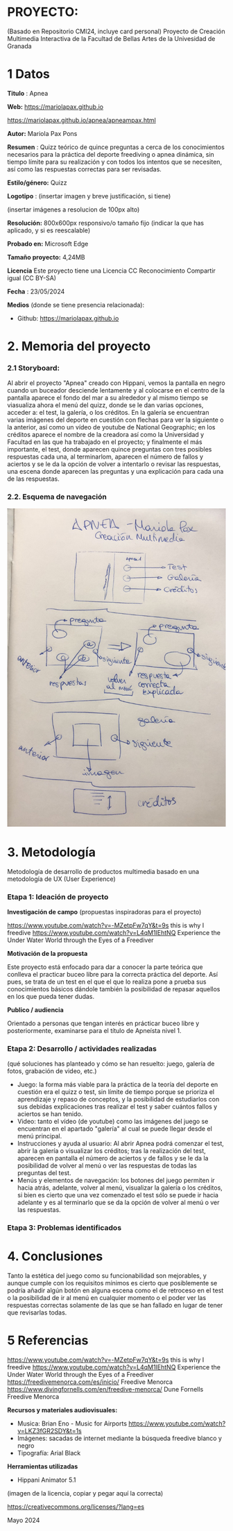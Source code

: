 # PROYECTO: 

(Basado en Repositorio CMI24, incluye card personal)
Proyecto de Creación Multimedia Interactiva de la  Facultad de Bellas Artes de la Univesidad de Granada



# 1 Datos 



**Titulo** : Apnea

**Web:**   https://mariolapax.github.io


  https://mariolapax.github.io/apnea/apneampax.html

**Autor:**  Mariola Pax Pons

**Resumen** : Quizz teórico  de quince preguntas a cerca de los conocimientos necesarios para la práctica del deporte freediving o apnea dinámica, sin tiempo límite para su realización y con todos los intentos que se necesiten, así como las respuestas correctas para ser revisadas.

**Estilo/género:**  Quizz

**Logotipo** : (insertar imagen y breve justificación, si  tiene) 

(insertar imágenes a resolucion de 100px alto)

**Resolución:** 800x600px responsivo/o tamaño fijo (indicar la que has aplicado, y si es reescalable)

**Probado en:**   Microsoft Edge

**Tamaño proyecto:** 4,24MB 

**Licencia** Este proyecto tiene una Licencia CC Reconocimiento Compartir igual (CC BY-SA)

**Fecha** : 23/05/2024

**Medios** (donde se tiene presencia relacionada):

- Github: https://mariolapax.github.io 



# 2. Memoria del proyecto 

### 2.1 Storyboard: 

Al abrir el proyecto "Apnea" creado con Hippani, vemos la pantalla en negro cuando un buceador desciende lentamente y al colocarse en el centro de la pantalla aparece el fondo del mar a su alrededor y al mismo tiempo se viasualiza ahora el menú del quizz, donde se le dan varias opciones, acceder a: el test, la galería, o los créditos. En la galería se encuentran varias imágenes del deporte en cuestión con flechas para ver la siguiente o la anterior, así como un vídeo de youtube de National Geographic; en los créditos aparece el nombre de la creadora así como la Universidad y Facultad en las que ha trabajado en el proyecto; y finalmente el más importante, el test, donde aparecen quince preguntas con tres posibles respuestas cada una, al terminarlom, aparecen el número de fallos y aciertos y se le da la opción de volver a intentarlo o revisar las respuestas, una escena donde aparecen las preguntas y una explicación para cada una de las respuestas. 


### 2.2. Esquema de navegación 


<img src="IMG_5015.jpg" />





# 3. Metodología

Metodología de desarrollo de productos multimedia basado en una metodología de UX (User Experience)



### Etapa 1: Ideación de proyecto

**Investigación de campo** (propuestas inspiradoras para el proyecto)

https://www.youtube.com/watch?v=-MZetpFw7qY&t=9s this is why I freedive
https://www.youtube.com/watch?v=L4qM1IEhtNQ Experience the Under Water World through the Eyes of a Freediver



**Motivación de la propuesta** 

Este  proyecto está enfocado para dar a conocer la parte teórica que conlleva el practicar buceo libre para la correcta práctica del deporte. Así pues, se trata de un test en el que el que lo realiza pone a prueba sus conocimientos básicos dándole también la posibilidad de repasar aquellos en los que pueda tener dudas. 



**Publico / audiencia**

Orientado a personas que tengan interés en prácticar buceo libre y posteriormente, examinarse para el título de Apneísta nivel 1. 





### Etapa 2: Desarrollo / actividades realizadas

(qué soluciones has planteado y cómo se han resuelto: juego, galería de fotos, grabación de video, etc.)

- Juego: la forma más viable para la práctica de la teoría del deporte en cuestión era el quizz o test, sin límite de tiempo porque se prioriza el aprendizaje y repaso de conceptos, y la posibilidad de estudiarlos con sus debidas explicaciones tras realizar el test y saber cuántos fallos y aciertos se han tenido. 
- Video: tanto el vídeo (de youtube) como las imágenes del juego se encuentran en el apartado "galería" al cual se puede llegar desde el menú principal.
- Instrucciones y ayuda al usuario: Al abrir Apnea podrá comenzar el test, abrir la galería o visualizar los créditos; tras la realización del test, aparecen en pantalla el número de aciertos y de fallos y se le da la posibilidad de volver al menú o ver las respuestas de todas las preguntas del test. 
- Menús y elementos de navegación: los botones del juego permiten ir hacia atrás, adelante, volver al menú, visualizar la galería o los créditos, si bien es cierto que una vez comenzado el test sólo se puede ir hacia adelante y es al terminarlo que se da la opción de volver al menú o ver las respuestas. 




### Etapa 3: Problemas identificados



# 4. Conclusiones 

Tanto la estética del juego como su funcionabilidad son mejorables, y aunque cumple con los requisitos mínimos es cierto que posiblemente se podría añadir algún botón en alguna escena como el de retroceso en el test o la posibilidad de ir al menú en cualquier momento o el poder ver las respuestas correctas solamente de las que se han fallado en lugar de tener que revisarlas todas. 



# 5 Referencias 

https://www.youtube.com/watch?v=-MZetpFw7qY&t=9s this is why I freedive
https://www.youtube.com/watch?v=L4qM1IEhtNQ Experience the Under Water World through the Eyes of a Freediver
https://freedivemenorca.com/es/inicio/ Freedive Menorca
https://www.divingfornells.com/en/freedive-menorca/ Dune Fornells Freedive Menorca

**Recursos y materiales audiovisuales:**

* Musica:  Brian Eno - Music for Airports https://www.youtube.com/watch?v=LKZ3fGR2SDY&t=1s
* Imágenes:  sacadas de internet mediante la búsqueda freedive blanco y negro
* Tipografía: Arial Black

**Herramientas utilizadas**

- Hippani Animator 5.1


(imagen de la licencia, copiar y pegar aquí la correcta)

https://creativecommons.org/licenses/?lang=es

Mayo 2024

